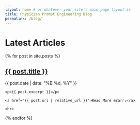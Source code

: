 ```yaml
---
layout: home # or whatever your site's main page layout is
title: Physician Prompt Engineering Blog
permalink: /blog/
---
```


# Latest Articles

{% for post in site.posts %}
  <article class="post-preview">
    <h2>
      <a href="{{ post.url | relative_url }}">{{ post.title }}</a>
    </h2>
    <p class="post-meta">
      <time datetime="{{ post.date | date_to_xmlschema }}">{{ post.date | date: "%B %d, %Y" }}</time>
    </p>

    <p>{{ post.excerpt }}</p>

    <a href="{{ post.url | relative_url }}">Read More &rarr;</a>

    <hr>
  </article>
{% endfor %}